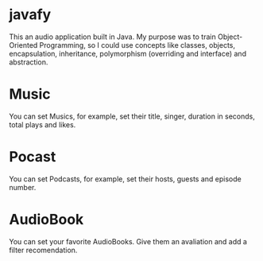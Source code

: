 # javafy

This an audio application built in Java. My purpose was to train Object-Oriented Programming, so I could use concepts like classes, objects, encapsulation, inheritance, polymorphism (overriding and interface) and abstraction.

# Music

You can set Musics, for example, set their title, singer, duration in seconds, total plays and likes.

# Pocast

You can set Podcasts, for example, set their hosts, guests and episode number.

# AudioBook

You can set your favorite AudioBooks. Give them an avaliation and add a filter recomendation.
